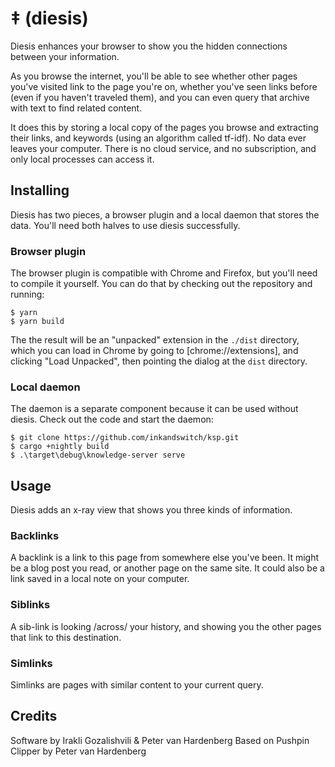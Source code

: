 # ‡ (diesis)

Diesis enhances your browser to show you the hidden connections between your information.

As you browse the internet, you'll be able to see whether other pages you've visited link to the page you're on, whether you've seen links before (even if you haven't traveled them), and you can even query that archive with text to find related content.

It does this by storing a local copy of the pages you browse and extracting their links, and keywords (using an algorithm called tf-idf). No data ever leaves your computer. There is no cloud service, and no subscription, and only local processes can access it.

## Installing

Diesis has two pieces, a browser plugin and a local daemon that stores the data. You'll need both halves to use diesis successfully.

### Browser plugin

The browser plugin is compatible with Chrome and Firefox, but you'll need to compile it yourself. You can do that by checking out the repository and running:

    $ yarn
    $ yarn build

The the result will be an "unpacked" extension in the `./dist` directory, which you can load in Chrome by going to [chrome://extensions], and clicking "Load Unpacked", then pointing the dialog at the `dist` directory.

### Local daemon

The daemon is a separate component because it can be used without diesis. Check out the code and start the daemon:

    $ git clone https://github.com/inkandswitch/ksp.git
    $ cargo +nightly build
    $ .\target\debug\knowledge-server serve

## Usage

Diesis adds an x-ray view that shows you three kinds of information.

### Backlinks

A backlink is a link to this page from somewhere else you've been. It might be a blog post you read, or another page on the same site. It could also be a link saved in a local note on your computer.

### Siblinks

A sib-link is looking /across/ your history, and showing you the other pages that link to this destination.

### Simlinks

Simlinks are pages with similar content to your current query.

## Credits

Software by Irakli Gozalishvili & Peter van Hardenberg
Based on Pushpin Clipper by Peter van Hardenberg
